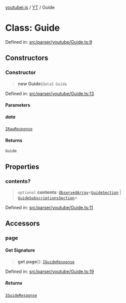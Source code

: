 [youtubei.js](../../../../README.md) / [YT](../README.md) / Guide

# Class: Guide

Defined in: [src/parser/youtube/Guide.ts:9](https://github.com/LuanRT/YouTube.js/blob/0733f60b57877f6b8b87dfd5cc6195b5085f5c09/src/parser/youtube/Guide.ts#L9)

## Constructors

### Constructor

> **new Guide**(`data`): `Guide`

Defined in: [src/parser/youtube/Guide.ts:13](https://github.com/LuanRT/YouTube.js/blob/0733f60b57877f6b8b87dfd5cc6195b5085f5c09/src/parser/youtube/Guide.ts#L13)

#### Parameters

##### data

[`IRawResponse`](../../../../interfaces/IRawResponse.md)

#### Returns

`Guide`

## Properties

### contents?

> `optional` **contents**: [`ObservedArray`](../../Helpers/type-aliases/ObservedArray.md)\<[`GuideSection`](../../YTNodes/classes/GuideSection.md) \| [`GuideSubscriptionsSection`](../../YTNodes/classes/GuideSubscriptionsSection.md)\>

Defined in: [src/parser/youtube/Guide.ts:11](https://github.com/LuanRT/YouTube.js/blob/0733f60b57877f6b8b87dfd5cc6195b5085f5c09/src/parser/youtube/Guide.ts#L11)

## Accessors

### page

#### Get Signature

> **get** **page**(): [`IGuideResponse`](../../../../type-aliases/IGuideResponse.md)

Defined in: [src/parser/youtube/Guide.ts:19](https://github.com/LuanRT/YouTube.js/blob/0733f60b57877f6b8b87dfd5cc6195b5085f5c09/src/parser/youtube/Guide.ts#L19)

##### Returns

[`IGuideResponse`](../../../../type-aliases/IGuideResponse.md)
